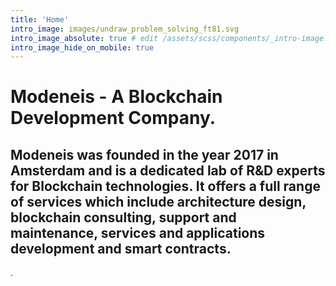```yaml
---
title: 'Home'
intro_image: images/undraw_problem_solving_ft81.svg
intro_image_absolute: true # edit /assets/scss/components/_intro-image.scss for full control
intro_image_hide_on_mobile: true
---
```


# Modeneis - A Blockchain Development Company.

## Modeneis was founded in the year 2017 in Amsterdam and is a dedicated lab of R&D experts for Blockchain technologies. It offers a full range of services which include architecture design, blockchain consulting, support and maintenance, services and applications development and smart contracts.
   
.
